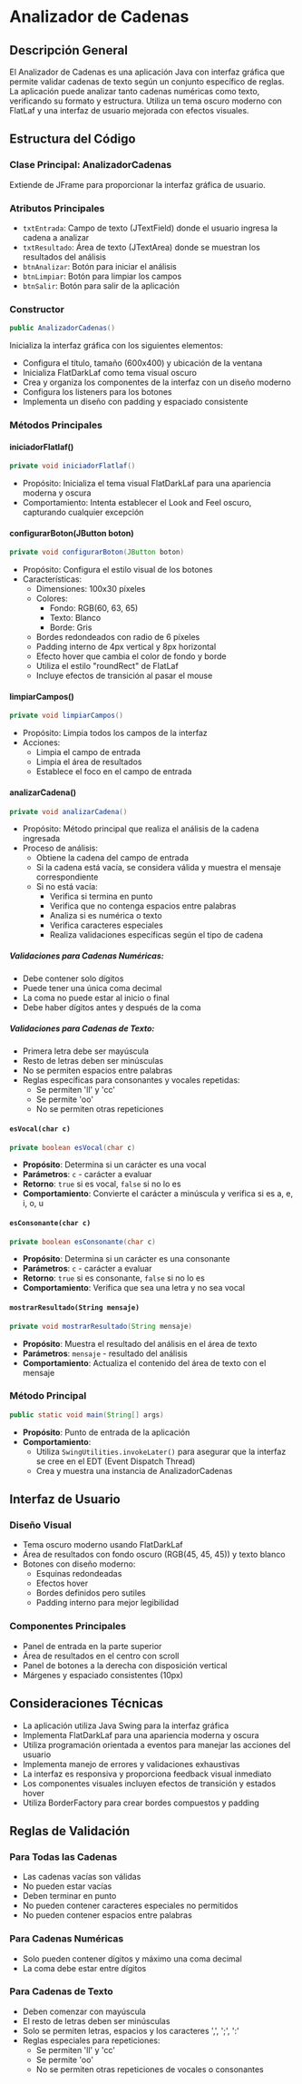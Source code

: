 # Analizador de Cadenas

## Descripción General
El Analizador de Cadenas es una aplicación Java con interfaz gráfica que permite validar cadenas de texto según un conjunto específico de reglas. La aplicación puede analizar tanto cadenas numéricas como texto, verificando su formato y estructura. Utiliza un tema oscuro moderno con FlatLaf y una interfaz de usuario mejorada con efectos visuales.

## Estructura del Código

### Clase Principal: AnalizadorCadenas
Extiende de JFrame para proporcionar la interfaz gráfica de usuario.

### Atributos Principales
- `txtEntrada`: Campo de texto (JTextField) donde el usuario ingresa la cadena a analizar
- `txtResultado`: Área de texto (JTextArea) donde se muestran los resultados del análisis
- `btnAnalizar`: Botón para iniciar el análisis
- `btnLimpiar`: Botón para limpiar los campos
- `btnSalir`: Botón para salir de la aplicación

### Constructor
```java
public AnalizadorCadenas()
```
Inicializa la interfaz gráfica con los siguientes elementos:
- Configura el título, tamaño (600x400) y ubicación de la ventana
- Inicializa FlatDarkLaf como tema visual oscuro
- Crea y organiza los componentes de la interfaz con un diseño moderno
- Configura los listeners para los botones
- Implementa un diseño con padding y espaciado consistente

### Métodos Principales

#### iniciadorFlatlaf()
```java
private void iniciadorFlatlaf()
```
- Propósito: Inicializa el tema visual FlatDarkLaf para una apariencia moderna y oscura
- Comportamiento: Intenta establecer el Look and Feel oscuro, capturando cualquier excepción

#### configurarBoton(JButton boton)
```java
private void configurarBoton(JButton boton)
```
- Propósito: Configura el estilo visual de los botones
- Características:
  - Dimensiones: 100x30 píxeles
  - Colores: 
    - Fondo: RGB(60, 63, 65)
    - Texto: Blanco
    - Borde: Gris
  - Bordes redondeados con radio de 6 píxeles
  - Padding interno de 4px vertical y 8px horizontal
  - Efecto hover que cambia el color de fondo y borde
  - Utiliza el estilo "roundRect" de FlatLaf
  - Incluye efectos de transición al pasar el mouse

#### limpiarCampos()
```java
private void limpiarCampos()
```
- Propósito: Limpia todos los campos de la interfaz
- Acciones:
  - Limpia el campo de entrada
  - Limpia el área de resultados
  - Establece el foco en el campo de entrada

#### analizarCadena()
```java
private void analizarCadena()
```
- Propósito: Método principal que realiza el análisis de la cadena ingresada
- Proceso de análisis:
  - Obtiene la cadena del campo de entrada
  - Si la cadena está vacía, se considera válida y muestra el mensaje correspondiente
  - Si no está vacía:
    - Verifica si termina en punto
    - Verifica que no contenga espacios entre palabras
    - Analiza si es numérica o texto
    - Verifica caracteres especiales
    - Realiza validaciones específicas según el tipo de cadena

##### Validaciones para Cadenas Numéricas:
- Debe contener solo dígitos
- Puede tener una única coma decimal
- La coma no puede estar al inicio o final
- Debe haber dígitos antes y después de la coma

##### Validaciones para Cadenas de Texto:
- Primera letra debe ser mayúscula
- Resto de letras deben ser minúsculas
- No se permiten espacios entre palabras
- Reglas específicas para consonantes y vocales repetidas:
  - Se permiten 'll' y 'cc'
  - Se permite 'oo'
  - No se permiten otras repeticiones

#### `esVocal(char c)`
```java
private boolean esVocal(char c)
```
- **Propósito**: Determina si un carácter es una vocal
- **Parámetros**: `c` - carácter a evaluar
- **Retorno**: `true` si es vocal, `false` si no lo es
- **Comportamiento**: Convierte el carácter a minúscula y verifica si es a, e, i, o, u

#### `esConsonante(char c)`
```java
private boolean esConsonante(char c)
```
- **Propósito**: Determina si un carácter es una consonante
- **Parámetros**: `c` - carácter a evaluar
- **Retorno**: `true` si es consonante, `false` si no lo es
- **Comportamiento**: Verifica que sea una letra y no sea vocal

#### `mostrarResultado(String mensaje)`
```java
private void mostrarResultado(String mensaje)
```
- **Propósito**: Muestra el resultado del análisis en el área de texto
- **Parámetros**: `mensaje` - resultado del análisis
- **Comportamiento**: Actualiza el contenido del área de texto con el mensaje

### Método Principal
```java
public static void main(String[] args)
```
- **Propósito**: Punto de entrada de la aplicación
- **Comportamiento**: 
  - Utiliza `SwingUtilities.invokeLater()` para asegurar que la interfaz se cree en el EDT (Event Dispatch Thread)
  - Crea y muestra una instancia de AnalizadorCadenas

## Interfaz de Usuario

### Diseño Visual
- Tema oscuro moderno usando FlatDarkLaf
- Área de resultados con fondo oscuro (RGB(45, 45, 45)) y texto blanco
- Botones con diseño moderno:
  - Esquinas redondeadas
  - Efectos hover
  - Bordes definidos pero sutiles
  - Padding interno para mejor legibilidad

### Componentes Principales
- Panel de entrada en la parte superior
- Área de resultados en el centro con scroll
- Panel de botones a la derecha con disposición vertical
- Márgenes y espaciado consistentes (10px)

## Consideraciones Técnicas
- La aplicación utiliza Java Swing para la interfaz gráfica
- Implementa FlatDarkLaf para una apariencia moderna y oscura
- Utiliza programación orientada a eventos para manejar las acciones del usuario
- Implementa manejo de errores y validaciones exhaustivas
- La interfaz es responsiva y proporciona feedback visual inmediato
- Los componentes visuales incluyen efectos de transición y estados hover
- Utiliza BorderFactory para crear bordes compuestos y padding

## Reglas de Validación

### Para Todas las Cadenas
- Las cadenas vacías son válidas
- No pueden estar vacías
- Deben terminar en punto
- No pueden contener caracteres especiales no permitidos
- No pueden contener espacios entre palabras

### Para Cadenas Numéricas
- Solo pueden contener dígitos y máximo una coma decimal
- La coma debe estar entre dígitos

### Para Cadenas de Texto
- Deben comenzar con mayúscula
- El resto de letras deben ser minúsculas
- Solo se permiten letras, espacios y los caracteres ',', ';', ':'
- Reglas especiales para repeticiones:
  - Se permiten 'll' y 'cc'
  - Se permite 'oo'
  - No se permiten otras repeticiones de vocales o consonantes
